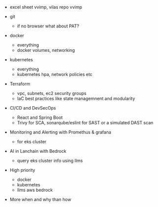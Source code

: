 - excel sheet vvimp, vilas repo vvimp
- git
    - if no browser what about PAT?
- docker
    - everything
    - docker volumes, networking
- kubernetes
    - everything
    - kubernetes hpa, network policies etc
- Terraform
    - vpc, subnets, ec2 security groups
    - IaC best practices like state managemnent and modularity
- CI/CD and DevSecOps
    - React and Spring Boot
    - Trivy for SCA, sonarqube/eslint for SAST or a simulated DAST scan
- Monitoring and Alerting with Promethus & grafana
    - for eks cluster
- AI in Lanchain with Bedrock
    - query eks cluster info using llms

- High priority
    - docker
    - kubernetes
    - llms aws bedrock
- More when and why than how
